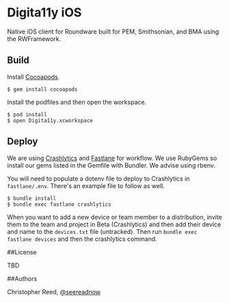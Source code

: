 # Digita11y iOS

Native iOS client for Roundware built for PEM, Smithsonian, and BMA using the RWFramework.

## Build

Install [Cocoapods](http://cocoapods.org).

``` shell
$ gem install cocoapods
```

Install the podfiles and then open the workspace.

``` shell
$ pod install
$ open Digita11y.xcworkspace 
```

## Deploy

We are using [Crashlytics](https://fabric.io) and [Fastlane](https://github.com/fastlane/fastlane) for workflow.  We use RubyGems so install our gems listed in the Gemfile with Bundler.  We advise using rbenv.

You will need to populate a dotenv file to deploy to Crashlytics in `fastlane/.env`.  There's an example file to follow as well.

``` shell
$ bundle install
$ bundle exec fastlane crashlytics

```

When you want to add a new device or team member to a distribution, invite them to the team and project in Beta (Crashlytics) and then add their device and name to the `devices.txt` file (untracked).  Then run `bundle exec fastlane devices` and then the crashlytics command.

##License

TBD

##Authors

Christopher Reed, [@seereadnow](http://twitter.com/seereadnow)
